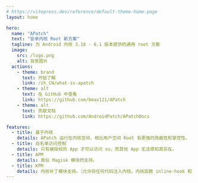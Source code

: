 ```yaml
---
# https://vitepress.dev/reference/default-theme-home-page
layout: home

hero:
  name: "APatch"
  text: "安卓内核 Root 新方案"
  tagline: 为 Android 内核 3.18 - 6.1 版本提供的通用 root 方案
  image:
    src: /logo.png
    alt: 背景图片
  actions:
    - theme: brand
      text: 开始了解
      link: /zh_CN/what-is-apatch
    - theme: alt
      text: 在 GitHub 中查看
      link: https://github.com/bmax121/APatch
    - theme: alt
      text: 贡献文档
      link: https://github.com/AndroidPatch/APatchDocs

features:
  - title: 基于内核
    details: APatch 运行在内核空间，相比用户空间 Root 有更强的隐蔽性和掌控性。
  - title: 白名单访问控制
    details: 只有被授权的 App 才可以访问 su，而其他 App 无法感知其存在。
  - title: APM
    details: 类似 Magisk 模块的支持。
  - title: KPM
    details: 内核补丁模块支持。（允许将任何代码注入内核，内核函数 inline-hook 和 syscall-table-hook 可用）。
---
```


